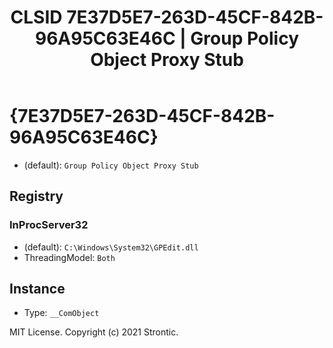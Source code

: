 ﻿---
title: "CLSID 7E37D5E7-263D-45CF-842B-96A95C63E46C | Group Policy Object Proxy Stub"
excerpt: What is COM-Object CLSID 7E37D5E7-263D-45CF-842B-96A95C63E46C?
---

# {7E37D5E7-263D-45CF-842B-96A95C63E46C}

* (default): `Group Policy Object Proxy Stub`

## Registry


### InProcServer32

* (default): `C:\Windows\System32\GPEdit.dll`
* ThreadingModel: `Both`

## Instance

* Type: `__ComObject`

MIT License. Copyright (c) 2021 Strontic.


